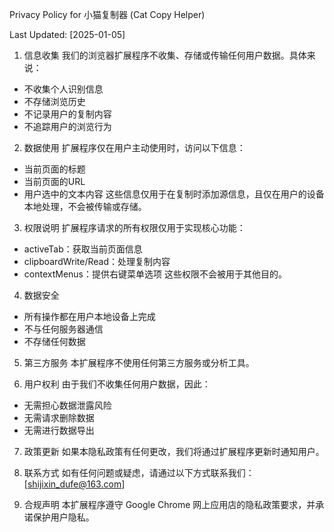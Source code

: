 Privacy Policy for 小猫复制器 (Cat Copy Helper)

Last Updated: [2025-01-05]

1. 信息收集
我们的浏览器扩展程序不收集、存储或传输任何用户数据。具体来说：
- 不收集个人识别信息
- 不存储浏览历史
- 不记录用户的复制内容
- 不追踪用户的浏览行为

2. 数据使用
扩展程序仅在用户主动使用时，访问以下信息：
- 当前页面的标题
- 当前页面的URL
- 用户选中的文本内容
这些信息仅用于在复制时添加源信息，且仅在用户的设备本地处理，不会被传输或存储。

3. 权限说明
扩展程序请求的所有权限仅用于实现核心功能：
- activeTab：获取当前页面信息
- clipboardWrite/Read：处理复制内容
- contextMenus：提供右键菜单选项
这些权限不会被用于其他目的。

4. 数据安全
- 所有操作都在用户本地设备上完成
- 不与任何服务器通信
- 不存储任何数据

5. 第三方服务
本扩展程序不使用任何第三方服务或分析工具。

6. 用户权利
由于我们不收集任何用户数据，因此：
- 无需担心数据泄露风险
- 无需请求删除数据
- 无需进行数据导出

7. 政策更新
如果本隐私政策有任何更改，我们将通过扩展程序更新时通知用户。

8. 联系方式
如有任何问题或疑虑，请通过以下方式联系我们：
[shijixin_dufe@163.com]

9. 合规声明
本扩展程序遵守 Google Chrome 网上应用店的隐私政策要求，并承诺保护用户隐私。
